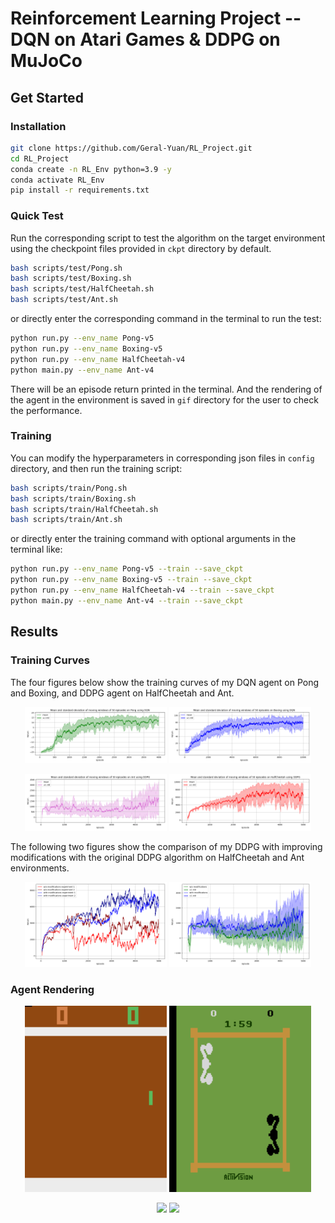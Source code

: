 # Reinforcement Learning Project -- DQN on Atari Games & DDPG on MuJoCo

## Get Started

### Installation

```bash
git clone https://github.com/Geral-Yuan/RL_Project.git
cd RL_Project
conda create -n RL_Env python=3.9 -y
conda activate RL_Env
pip install -r requirements.txt
```

### Quick Test

Run the corresponding script to test the algorithm on the target environment using the checkpoint files provided in `ckpt` directory by default.

```bash
bash scripts/test/Pong.sh
bash scripts/test/Boxing.sh
bash scripts/test/HalfCheetah.sh
bash scripts/test/Ant.sh
```

or directly enter the corresponding command in the terminal to run the test:

```bash
python run.py --env_name Pong-v5
python run.py --env_name Boxing-v5
python run.py --env_name HalfCheetah-v4
python main.py --env_name Ant-v4
```

There will be an episode return printed in the terminal. And the rendering of the agent in the environment is saved in `gif` directory for the user to check the performance.

### Training

You can modify the hyperparameters in corresponding json files in `config` directory, and then run the training script:

```bash
bash scripts/train/Pong.sh
bash scripts/train/Boxing.sh
bash scripts/train/HalfCheetah.sh
bash scripts/train/Ant.sh
```

or directly enter the training command with optional arguments in the terminal like:

```bash
python run.py --env_name Pong-v5 --train --save_ckpt
python run.py --env_name Boxing-v5 --train --save_ckpt
python run.py --env_name HalfCheetah-v4 --train --save_ckpt
python main.py --env_name Ant-v4 --train --save_ckpt
``` 

## Results

### Training Curves

The four figures below show the training curves of my DQN agent on Pong and Boxing, and DDPG agent on HalfCheetah and Ant.

<p align="center">
  <img src="figs/DQN/Pong.png" width="45%" />
  <img src="figs/DQN/Boxing.png" width="45%" />
</p>
<p align="center">
  <img src="figs/DDPG/Ant.png" width="45%" />
  <img src="figs/DDPG/HalfCheetah.png" width="45%" />
</p>

The following two figures show the comparison of my DDPG with improving modifications with the original DDPG algorithm on HalfCheetah and Ant environments.

<p align="center">
  <img src="figs/HalfCheetah/DDPG_comp.png" width="45%" />
  <img src="figs/Ant/DDPG_comp.png" width="45%" />
</p>

### Agent Rendering

<p align="center">
  <img src="figs/Pong.gif" width="45%" />
  <img src="figs/Boxing.gif" width="45%" />
</p>

<p align="center">
  <img src="figs/HalfCheetah.gif" width="45%" />
  <img src="figs/Ant.gif" width="45%" />
</p>
